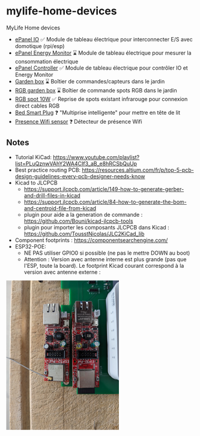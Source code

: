 # mylife-home-devices
MyLife Home devices

 - [ePanel IO](epanel-io/README.md) :white_check_mark: Module de tableau électrique pour interconnecter E/S avec domotique (rpi/esp)
 - [ePanel Energy Monitor](epanel-energy-monitor/README.md) :hourglass: Module de tableau électrique pour mesurer la consommation électrique
 - [ePanel Controller](epanel-controller/README.md) :white_check_mark: Module de tableau électrique pour contrôler IO et Energy Monitor
 - [Garden box](garden-box/README.md) :hourglass: Boîtier de commandes/capteurs dans le jardin
 - [RGB garden box](rgb-garden-box/README.md) :hourglass: Boîtier de commande spots RGB dans le jardin
 - [RGB spot 10W](rgb-spot-10w/README.md) :white_check_mark: Reprise de spots existant infrarouge pour connexion direct cables RGB
 - [Bed Smart Plug](bed-smart-plug/README.md) :question: "Multiprise intelligente" pour mettre en tête de lit
 - [Presence Wifi sensor](presence-wifi-sensor/README.md) :question: Détecteur de présence Wifi

## Notes
 - Tutorial KiCad: https://www.youtube.com/playlist?list=PLuQznwVAhY2WA4CIf3_aB_e8hRCSbQuUp
 - Best practice routing PCB: https://resources.altium.com/fr/p/top-5-pcb-design-guidelines-every-pcb-designer-needs-know
 - Kicad to JLCPCB
   - https://support.jlcpcb.com/article/149-how-to-generate-gerber-and-drill-files-in-kicad
   - https://support.jlcpcb.com/article/84-how-to-generate-the-bom-and-centroid-file-from-kicad
   - plugin pour aide a la generation de commande : https://github.com/Bouni/kicad-jlcpcb-tools
   - plugin pour importer les composants JLCPCB dans Kicad : https://github.com/TousstNicolas/JLC2KiCad_lib
 - Component footprints : https://componentsearchengine.com/
 - ESP32-POE:
   - NE PAS utiliser GPIO0 si possible (ne pas le mettre DOWN au boot)
   - Attention : Version avec antenne interne est plus grande (pas que l'ESP, toute la board). Le footprint Kicad courant correspond à la version avec antenne externe : 

<img src="esp32-poe-sizes.jpg" width="300">
